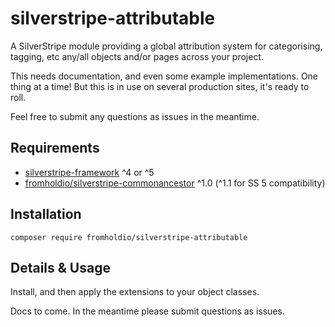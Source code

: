 # silverstripe-attributable

A SilverStripe module providing a global attribution system for categorising, tagging, etc any/all objects and/or pages across your project.

This needs documentation, and even some example implementations. One thing at a time! But this is in use on several production sites, it's ready to roll.

Feel free to submit any questions as issues in the meantime.

## Requirements

* [silverstripe-framework](https://github.com/silverstripe/silverstripe-cms) ^4 or ^5
* [fromholdio/silverstripe-commonancestor](https://github.com/fromholdio/silverstripe-commonancestor) ^1.0 (^1.1 for SS 5 compatibility)

## Installation

`composer require fromholdio/silverstripe-attributable`

## Details & Usage

Install, and then apply the extensions to your object classes.

Docs to come. In the meantime please submit questions as issues.
